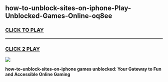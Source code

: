 
## how-to-unblock-sites-on-iphone-Play-Unblocked-Games-Online-oq8ee
<h3>
<a href="https://premium76.site?title=how-to-unblock-sites-on-iphone&ref=25A">CLICK TO PLAY</a></h3>
<hr>

<h3>
<a href="https://premium76.site?title=how-to-unblock-sites-on-iphone&ref=25A">CLICK 2 PLAY</a>
  
</h3>

<a href="https://premium76.site?title=how-to-unblock-sites-on-iphone&ref=25A"><img src="https://clearcache.store/games.png"></a>


**how-to-unblock-sites-on-iphone games unblocked: Your Gateway to Fun and Accessible Online Gaming**
